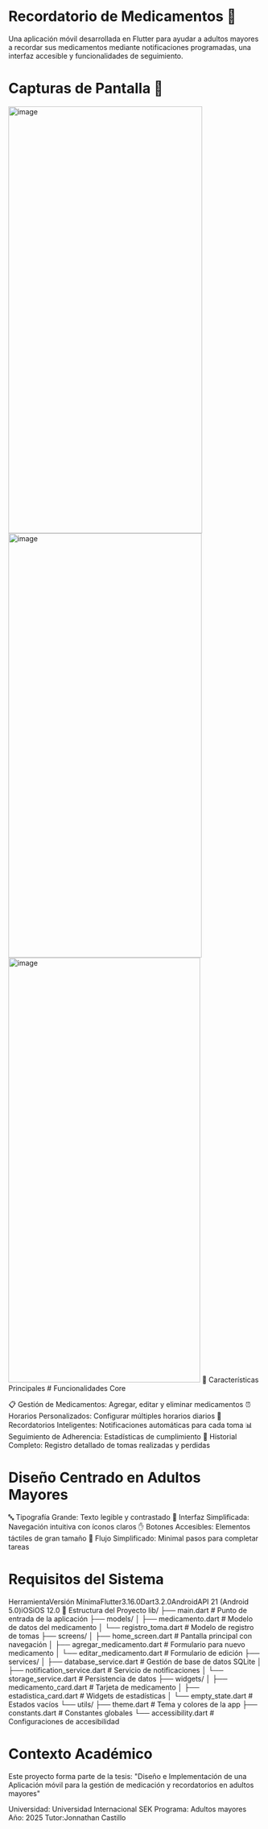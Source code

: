 # Recordatorio de Medicamentos 💊
Una aplicación móvil desarrollada en Flutter para ayudar a adultos mayores a recordar sus medicamentos mediante notificaciones programadas, una interfaz accesible y funcionalidades de seguimiento.
# Capturas de Pantalla 📱
<img width="385" height="848" alt="image" src="https://github.com/user-attachments/assets/2f602624-5e0c-4d02-937c-2f1da167fd54" />
<img width="384" height="843" alt="image" src="https://github.com/user-attachments/assets/a06d979f-aa75-44d2-b3bb-fb677c0ebca3" />
<img width="381" height="844" alt="image" src="https://github.com/user-attachments/assets/8f6963e9-75ae-41de-b41f-fd1bedb8af1e" />
🎯 Características Principales
# Funcionalidades Core

📋 Gestión de Medicamentos: Agregar, editar y eliminar medicamentos
⏰ Horarios Personalizados: Configurar múltiples horarios diarios
🔔 Recordatorios Inteligentes: Notificaciones automáticas para cada toma
📊 Seguimiento de Adherencia: Estadísticas de cumplimiento
📅 Historial Completo: Registro detallado de tomas realizadas y perdidas

# Diseño Centrado en Adultos Mayores

🔤 Tipografía Grande: Texto legible y contrastado
🎨 Interfaz Simplificada: Navegación intuitiva con íconos claros
✋ Botones Accesibles: Elementos táctiles de gran tamaño
🎯 Flujo Simplificado: Minimal pasos para completar tareas

# Requisitos del Sistema
HerramientaVersión MínimaFlutter3.16.0Dart3.2.0AndroidAPI 21 (Android 5.0)iOSiOS 12.0
📁 Estructura del Proyecto
lib/
├── main.dart                      # Punto de entrada de la aplicación
├── models/
│   ├── medicamento.dart          # Modelo de datos del medicamento
│   └── registro_toma.dart        # Modelo de registro de tomas
├── screens/
│   ├── home_screen.dart          # Pantalla principal con navegación
│   ├── agregar_medicamento.dart  # Formulario para nuevo medicamento
│   └── editar_medicamento.dart   # Formulario de edición
├── services/
│   ├── database_service.dart     # Gestión de base de datos SQLite
│   ├── notification_service.dart # Servicio de notificaciones
│   └── storage_service.dart      # Persistencia de datos
├── widgets/
│   ├── medicamento_card.dart     # Tarjeta de medicamento
│   ├── estadistica_card.dart     # Widgets de estadísticas
│   └── empty_state.dart          # Estados vacíos
└── utils/
    ├── theme.dart                # Tema y colores de la app
    ├── constants.dart            # Constantes globales
    └── accessibility.dart        # Configuraciones de accesibilidad

# Contexto Académico
Este proyecto forma parte de la tesis:
"Diseño e Implementación de una Aplicación móvil para la gestión de medicación y recordatorios en adultos mayores"

Universidad: Universidad Internacional SEK
Programa: Adultos mayores
Año: 2025
Tutor:Jonnathan Castillo


